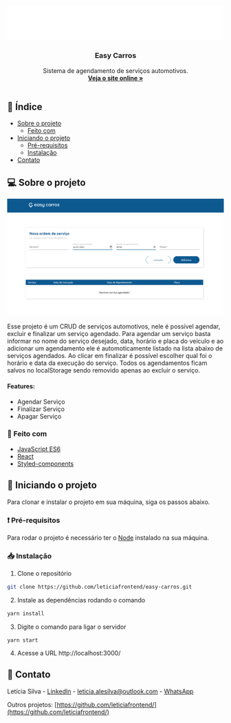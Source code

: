 <br />
<p align="center">
  <img src="src/images/logo.svg" alt="Logo">
  <h3 align="center">Easy Carros</h3>

  <p align="center">
    Sistema de agendamento de serviços automotivos.
    <br />
    <a href="https://easy-carros-leticia.netlify.app/"><strong>Veja o site online »</strong></a>
    <br />
    <br />
  </p>
</p>

## 📌 Índice

- [Sobre o projeto](#sobre)
  - [Feito com](#feito)
- [Iniciando o projeto](#iniciando)
  - [Pré-requisitos](#requisitos-minimos)
  - [Instalação](#instalacao)
- [Contato](#contato)

## 💻 Sobre o projeto <a name="sobre"></a>

<p align="center">
  <img src="src/images/screenshot.png" alt="screenshot">
</p>

<p>Esse projeto é um CRUD de serviços automotivos, nele é possível agendar, excluir e finalizar um serviço agendado. Para agendar um serviço basta informar no nome do serviço desejado, data, horário e placa do veículo e ao adicionar um agendamento ele é automoticamente listado na lista abaixo de serviços agendados. Ao clicar em finalizar é possível escolher qual foi o horário e data da execução do serviço. Todos os agendamentos ficam salvos no localStorage sendo removido apenas ao excluir o serviço.</p>

#### Features:

- Agendar Serviço
- Finalizar Serviço
- Apagar Serviço

### 📝 Feito com <a name="feito"></a>

- [JavaScript ES6](http://es6-features.org/)
- [React](https://reactjs.org/)
- [Styled-components](https://styled-components.com/)

## 🎉 Iniciando o projeto <a name="iniciando"></a>

Para clonar e instalar o projeto em sua máquina, siga os passos abaixo.

### ❗ Pré-requisitos <a name="requisitos-minimos"></a>

Para rodar o projeto é necessário ter o <a href="https://nodejs.org/en/download/">Node</a> instalado na sua máquina.

### 📥 Instalação <a name="instalacao"></a>

1. Clone o repositório

```sh
git clone https://github.com/leticiafrontend/easy-carros.git
```

2. Instale as dependências rodando o comando

```sh
yarn install
```

3. Digite o comando para ligar o servidor

```JS
yarn start
```

4. Acesse a URL http://localhost:3000/

## 📱 Contato <a name="contato"></a>

Letícia Silva - [LinkedIn](https://www.linkedin.com/in/leticia-alexandre/) - leticia.alesilva@outlook.com - [WhatsApp](https://api.whatsapp.com/send?phone=5511940106659)

Outros projetos: [https://github.com/leticiafrontend/](https://github.com/leticiafrontend/)
<br>
<br><br>
